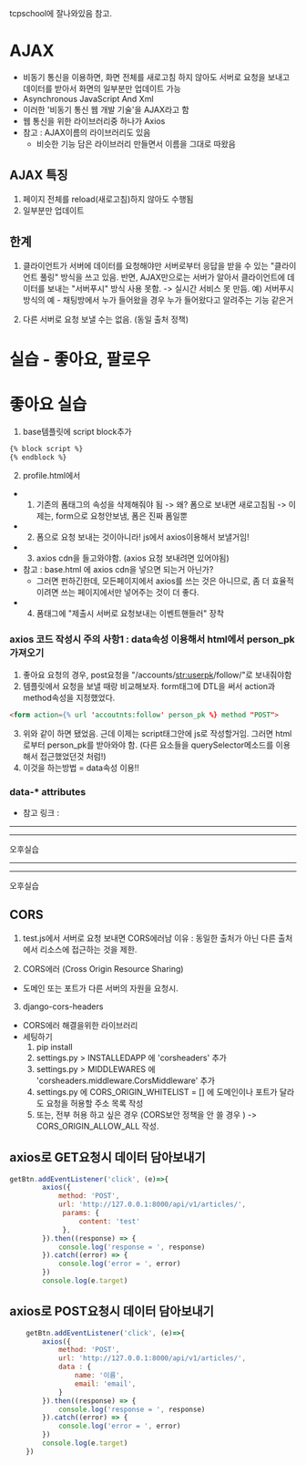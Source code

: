 tcpschool에 잘나와있음 참고.
# AJAX 
- 비동기 통신을 이용하면, 화면 전체를 새로고침 하지 않아도 서버로 요청을 보내고 데이터를 받아서 화면의 일부분만 업데이트 가능
- Asynchronous JavaScript And Xml 
- 이러한 '비동기 통신 웹 개발 기술'을 AJAX라고 함
- 웹 통신을 위한 라이브러리중 하나가 Axios
- 참고 : AJAX이름의 라이브러리도 있음
  - 비슷한 기능 담은 라이브러리 만들면서 이름을 그대로 따왔음

## AJAX 특징
1. 페이지 전체를 reload(새로고침)하지 않아도 수행됨
2. 일부분만 업데이트 

## 한계
1. 클라이언트가 서버에 데이터를 요청해야만 서버로부터 응답을 받을 수 있는 "클라이언트 풀링" 방식을 쓰고 있음.
반면, AJAX만으로는 서버가 알아서 클라이언트에 데이터를 보내는 "서버푸시" 방식 사용 못함. -> 실시간 서비스 못 만듬.
예) 서버푸시방식의 예 - 채팅방에서 누가 들어왔을 경우 누가 들어왔다고 알려주는 기능 같은거 

2. 다른 서버로 요청 보낼 수는 없음. (동일 출처 정책)

# 실습 - 좋아요, 팔로우
# 좋아요 실습
1. base템플릿에 script block추가
```html
{% block script %}
{% endblock %}
```
2. profile.html에서
 - 1. 기존의 폼태그의 속성을 삭제해줘야 됨 -> 왜? 폼으로 보내면 새로고침됨 -> 이제는, form으로 요청안보냄, 폼은 진짜 폼일뿐
  - 2. 폼으로 요청 보내는 것이아니라! js에서 axios이용해서 보낼거임!
  - 3. axios cdn을 들고와야함.  (axios 요청 보내려면 있어야됨)
  - 참고 : base.html 에 axios cdn을 넣으면 되는거 아닌가? 
      - 그러면 펀하긴한데, 모든페이지에서 axios를 쓰는 것은 아니므로, 좀 더 효율적이려면 쓰는 페이지에서만 넣어주는 것이 더 좋다.
  - 4. 폼태그에 "제출시 서버로 요청보내는 이벤트핸들러" 장착
  
### axios 코드 작성시 주의 사항1 : data속성 이용해서 html에서 person_pk가져오기
1. 좋아요 요청의 경우, post요청을 "/accounts/<str:userpk>/follow/"로 보내줘야함
2. 템플릿에서 요청을 보낼 때랑 비교해보자. form태그에 DTL을 써서 action과 method속성을 지정했었다.
```html
<form action={% url 'accoutnts:follow' person_pk %} method "POST">
```
3. 위와 같이 하면 됐었음. 근데 이제는 script태그안에 js로 작성할거임. 그러면 html로부터 person_pk를 받아와야 함. (다른 요소들을 querySelector메소드를 이용해서 접근했었던것 처럼!)
4. 이것을 하는방법 = data속성 이용!!

### data-* attributes
- 참고 링크 : 


<hr><hr>
오후실습
<hr><hr>

오후실습

## CORS
1. test.js에서 서버로 요청 보내면 CORS에러남
이유 : 동일한 출처가 아닌 다른 출처에서 리소스에 접근하는 것을 제한. 

2. CORS에러 (Cross Origin Resource Sharing)
- 도메인 또는 포트가 다른 서버의 자원을 요청시.


3. django-cors-headers 
- CORS에러 해결을위한 라이브러리
- 세팅하기
  1. pip install
  2. settings.py > INSTALLEDAPP 에 'corsheaders' 추가
  3. settings.py > MIDDLEWARES 에 'corsheaders.middleware.CorsMiddleware' 추가
  4. settings.py 에 CORS_ORIGIN_WHITELIST = [] 에 도메인이나 포트가 달라도 요청을 허용할 주소 목록 작성
  5. 또는, 전부 허용 하고 싶은 경우 (CORS보안 정책을 안 쓸 경우 ) -> CORS_ORIGIN_ALLOW_ALL 작성.

## axios로 GET요청시 데이터 담아보내기
```js
getBtn.addEventListener('click', (e)=>{
        axios({
            method: 'POST',
            url: 'http://127.0.0.1:8000/api/v1/articles/',
             params: {
                 content: 'test'
             },
        }).then((response) => {
            console.log('response = ', response)
        }).catch((error) => {
            console.log('error = ', error)
        })
        console.log(e.target)
```

## axios로 POST요청시 데이터 담아보내기
```js
    getBtn.addEventListener('click', (e)=>{
        axios({
            method: 'POST',
            url: 'http://127.0.0.1:8000/api/v1/articles/',
            data : {
                name: '이름',
                email: 'email',
            }
        }).then((response) => {
            console.log('response = ', response)
        }).catch((error) => {
            console.log('error = ', error)
        })
        console.log(e.target)
    })

```